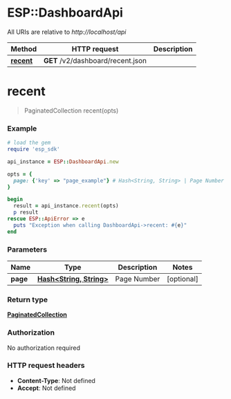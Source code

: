 # ESP::DashboardApi

All URIs are relative to *http://localhost/api*

Method | HTTP request | Description
------------- | ------------- | -------------
[**recent**](DashboardApi.md#recent) | **GET** /v2/dashboard/recent.json | 


# **recent**
> PaginatedCollection recent(opts)



### Example
```ruby
# load the gem
require 'esp_sdk'

api_instance = ESP::DashboardApi.new

opts = { 
  page: {'key' => "page_example"} # Hash<String, String> | Page Number
}

begin
  result = api_instance.recent(opts)
  p result
rescue ESP::ApiError => e
  puts "Exception when calling DashboardApi->recent: #{e}"
end
```

### Parameters

Name | Type | Description  | Notes
------------- | ------------- | ------------- | -------------
 **page** | [**Hash&lt;String, String&gt;**](String.md)| Page Number | [optional] 

### Return type

[**PaginatedCollection**](PaginatedCollection.md)

### Authorization

No authorization required

### HTTP request headers

 - **Content-Type**: Not defined
 - **Accept**: Not defined



